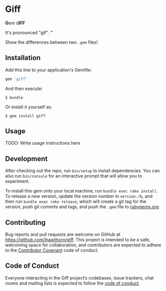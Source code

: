 # Giff

<b>G</b>em d<b>IFF</b>

It's pronounced "gif". ™

Show the differences between two `.gem` files!

## Installation

Add this line to your application's Gemfile:

```ruby
gem 'giff'
```

And then execute:

    $ bundle

Or install it yourself as:

    $ gem install giff

## Usage

TODO: Write usage instructions here

## Development

After checking out the repo, run `bin/setup` to install dependencies. You can also run `bin/console` for an interactive prompt that will allow you to experiment.

To install this gem onto your local machine, run `bundle exec rake install`. To release a new version, update the version number in `version.rb`, and then run `bundle exec rake release`, which will create a git tag for the version, push git commits and tags, and push the `.gem` file to [rubygems.org](https://rubygems.org).

## Contributing

Bug reports and pull requests are welcome on GitHub at https://github.com/jhawthorn/giff. This project is intended to be a safe, welcoming space for collaboration, and contributors are expected to adhere to the [Contributor Covenant](http://contributor-covenant.org) code of conduct.

## Code of Conduct

Everyone interacting in the Giff project’s codebases, issue trackers, chat rooms and mailing lists is expected to follow the [code of conduct](https://github.com/jhawthorn/giff/blob/master/CODE_OF_CONDUCT.md).
